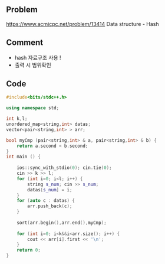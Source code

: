 ## Problem
<https://www.acmicpc.net/problem/13414>
Data structure - Hash

## Comment
* hash 자료구조 사용 !
* 출력 시 범위확인

## Code
```c++
#include<bits/stdc++.h>

using namespace std;

int k,l;
unordered_map<string,int> datas;
vector<pair<string,int> > arr;

bool myCmp (pair<string,int> & a, pair<string,int> & b) {
    return a.second < b.second;
}
int main () {
    
    ios::sync_with_stdio(0); cin.tie(0);
    cin >> k >> l;
    for (int i=0; i<l; i++) {
        string s_num; cin >> s_num;
        datas[s_num] = i;
    }
    for (auto c : datas) {
        arr.push_back(c);
    }
    
    sort(arr.begin(),arr.end(),myCmp);
    
    for (int i=0; i<k&&i<arr.size(); i++) {
        cout << arr[i].first << '\n';
    }
    return 0;
}
```
